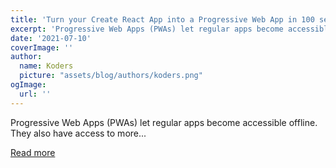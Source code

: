 ```yaml
---
title: 'Turn your Create React App into a Progressive Web App in 100 seconds'
excerpt: 'Progressive Web Apps (PWAs) let regular apps become accessible offline. They also have access to more...'
date: '2021-07-10'
coverImage: ''
author:
  name: Koders
  picture: "assets/blog/authors/koders.png"
ogImage:
  url: ''
---
```


Progressive Web Apps (PWAs) let regular apps become accessible offline. They also have access to more...

[Read more](https://dev.to/myfatemi04/turn-your-create-react-app-into-a-progressive-web-app-in-100-seconds-3c11)
